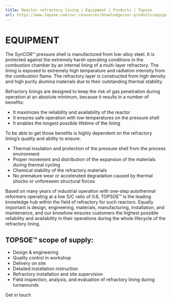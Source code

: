 ```yaml
---
title: Reactor refractory lining | Equipment | Products | Topsoe
url: https://www.topsoe.com/our-resources/knowledge/our-products/equipment/reactor-refractory-lining#main-content
---
```


# EQUIPMENT

The SynCOR™ pressure shell is manufactured from low-alloy steel. It is protected against the extremely harsh operating conditions in the combustion chamber by an internal lining of a multi-layer refractory. The lining is exposed to extremely high temperature and radiation intensity from the combustion flame. The refractory layer is constructed from high density and high purity alumina materials due to their outstanding thermal stability.

Refractory linings are designed to keep the risk of gas penetration during operation at an absolute minimum, because it results in a number of benefits:

- It maximizes the reliability and availability of the reactor
- It ensures safe operation with low temperatures on the pressure shell
- It enables the longest possible lifetime of the lining

To be able to get those benefits is highly dependent on the refractory lining’s quality and ability to ensure:

- Thermal insulation and protection of the pressure shell from the process environment
- Proper movement and distribution of the expansion of the materials during thermal cycling
- Chemical stability of the refractory materials
- No premature wear or accelerated degradation caused by thermal shocks or unforeseen structural forces

Based on many years of industrial operation with one-step autothermal reformers operating at a low S/C ratio of 0.6, TOPSOE™ is the leading knowledge hub within the field of refractory for such reactors. Equally important is design, engineering, materials, manufacturing, installation, and maintenance, and our knowhow ensures customers the highest possible reliability and availability in their operations during the whole lifecycle of the refractory lining.

## TOPSOE™ scope of supply:

- Design & engineering
- Quality control in workshop
- Delivery on site
- Detailed installation instruction
- Refractory installation and site supervision
- Field inspection, analysis, and evaluation of refractory lining during turnarounds

Get in touch